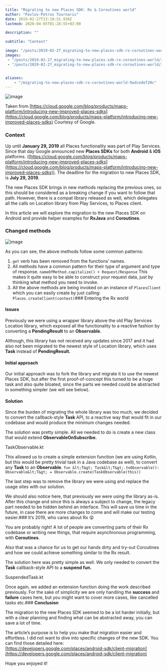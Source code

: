 ```yaml
---
title: "Migrating to new Places SDK: Rx & Coroutines world"
author: "Pavlos-Petros Tournaris"
date: 2019-02-27T13:10:51.930Z
lastmod: 2020-04-05T01:28:55+03:00

description: ""

subtitle: "Context"

image: "/posts/2019-02-27_migrating-to-new-places-sdk-rx-coroutines-world/images/1.png" 
images:
 - "/posts/2019-02-27_migrating-to-new-places-sdk-rx-coroutines-world/images/1.png" 
 - "/posts/2019-02-27_migrating-to-new-places-sdk-rx-coroutines-world/images/2.png" 


aliases:
    - "/migrating-to-new-places-sdk-rx-coroutines-world-9adcedef20c"
---
```


![image](/posts/2019-02-27_migrating-to-new-places-sdk-rx-coroutines-world/images/1.png)

Taken from [https://cloud.google.com/blog/products/maps-platform/introducing-new-improved-places-sdks](https://cloud.google.com/blog/products/maps-platform/introducing-new-improved-places-sdks) Courtesy of Google.

### Context

Up until **January 29, 2019** all Places functionality was part of Play Services. Since that day Google announced new **Places SDKs** for both **Android** &amp; **iOS** platforms. ([https://cloud.google.com/blog/products/maps-platform/introducing-new-improved-places-sdks](https://cloud.google.com/blog/products/maps-platform/introducing-new-improved-places-sdks)). The deadline for the migration to new Places SDK, is **July 29, 2019**.

The new Places SDK brings in new methods replacing the previous ones, so this should be considered as a breaking change if you want to follow that path. However, there is a compat library released as well, which delegates all the calls on Location library from Play Services, to Places client.

In this article we will explore the migration to the new Places SDK on Android and provide helper examples for **RxJava** and **Coroutines**.

### Changed methods



![image](/posts/2019-02-27_migrating-to-new-places-sdk-rx-coroutines-world/images/2.png)

As you can see, the above methods follow some common patterns:

1.  `get` verb has been removed from the functions’ names.
2.  All methods have a common pattern for their type of argument and type of response. `nameOfMethod.capitalize() + Request/Response` This makes it quite easy to be able to construct your request data, just by thinking what method you need to invoke.
3.  All the above methods are being invoked on an instance of `PlacesClient` which you can easily create by just calling: `Places.createClient(context)`### Entering the Rx world

#### Issues

Previously we were using a wrapper library above the old Play Services Location library, which exposed all the functionality to a reactive fashion by converting a **PendingResult** to an **Observable**.

Although, this library has not received any updates since 2017 and it had also not been migrated to the newest style of Location library, which uses **Task** instead of **PendingResult.**

#### Initial approach

Our initial approach was to fork the library and migrate it to use the newest Places SDK, but after the first proof-of-concept this turned to be a huge task and also quite bloated, since the parts we needed could be abstracted in something simpler (we will see below).

#### Solution

Since the burden of migrating the whole library was too much, we decided to convert the callback-style **Task** API, to a reactive way that would fit in our codebase and would produce the minimum changes needed.

The solution was pretty simple. All we needed to do is create a new class that would extend **ObservableOnSubscribe.**


TaskObservable.kt



This allowed us to create a simple extension function (we are using Kotlin, but this would be pretty trivial task in a Java codebase as well), to convert any **Task** to an **Observable**.
`fun &lt;T&gt; Task&lt;T&gt;.toObservable(): Observable&lt;T&gt; = Observable.create(TaskObservable(this))`

The last step was to remove the library we were using and replace the usage sites with our solution.

We should also notice here, that previously we were using the library as-is. After this change and since this is always a subject to change, the legacy part needed to be hidden behind an interface. This will save us time in the future, in case there are more changes to come and will make our testing easier.### It’s 2019, who cares about Rx 😝

You are probably right! A lot of people are converting parts of their Rx codebase or writing new things, that require asynchronous programming, with **Coroutines**.

Also that was a chance for us to get our hands dirty and try-out Coroutines and how we could achieve something similar to the Rx result.

The solution here was pretty simple as well. We only needed to convert the **Task** callback-style API to a **suspend fun.**


SuspendedTask.kt



Once again, we added an extension function doing the work described previously. For the sake of simplicity we are only handling the **success** and **failure** cases here, but you might want to cover more cases, like cancelled tasks etc.### **Conclusion**

The migration to the new Places SDK seemed to be a lot harder initially, but with a clear planning and finding what can be abstracted away, you can save a lot of time.

The article’s purpose is to help you make that migration easier and effortless. I did not want to dive into specific changes of the new SDK. You can find those detailed here: [https://developers.google.com/places/android-sdk/client-migration](https://developers.google.com/places/android-sdk/client-migration)

Hope you enjoyed it!
